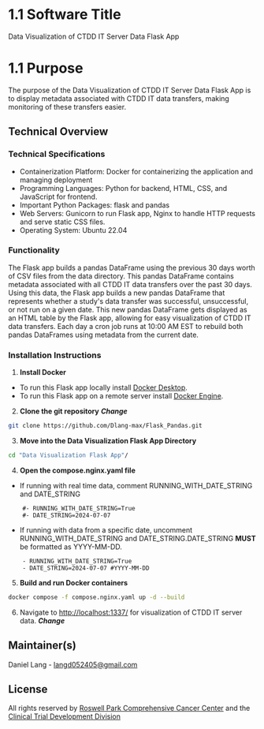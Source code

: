 # 1.1 Software Title
Data Visualization of CTDD IT Server Data Flask App

# 1.1 Purpose
The purpose of the Data Visualization of CTDD IT Server Data Flask App is to display metadata associated with CTDD IT data transfers, making monitoring of these transfers easier.  

## Technical Overview

### Technical Specifications
+ Containerization Platform: Docker for containerizing the application and managing deployment
+ Programming Languages: Python for backend, HTML, CSS, and JavaScript for frontend.
+ Important Python Packages: flask and pandas
+ Web Servers: Gunicorn to run Flask app, Nginx to handle HTTP requests and serve static CSS files.
+ Operating System: Ubuntu 22.04

### Functionality
The Flask app builds a pandas DataFrame using the previous 30 days worth of CSV files from the data directory. This pandas DataFrame contains metadata associated with all CTDD IT data transfers over the past 30 days. Using this data, the Flask app builds a new pandas DataFrame that represents whether a study's data transfer was successful, unsuccessful, or not run on a given date. This new pandas DataFrame gets displayed as an HTML table by the Flask app, allowing for easy visualization of CTDD IT data transfers. Each day a cron job runs at 10:00 AM EST to rebuild both pandas DataFrames using metadata from the current date. 


### Installation Instructions
1. **Install Docker** 
+ To run this Flask app locally install [Docker Desktop](https://docs.docker.com/get-docker/).
+ To run this Flask app on a remote server install [Docker Engine](https://docs.docker.com/engine/install/).

2. **Clone the git repository** ***Change***
```bash
git clone https://github.com/Dlang-max/Flask_Pandas.git
```
3. **Move into the Data Visualization Flask App Directory**
```bash
cd "Data Visualization Flask App"/
```

4. **Open the compose.nginx.yaml file**
+ If running with real time data, comment RUNNING_WITH_DATE_STRING and DATE_STRING 

```
    #- RUNNING_WITH_DATE_STRING=True
    #- DATE_STRING=2024-07-07
```

+ If running with data from a specific date, uncomment RUNNING_WITH_DATE_STRING and DATE_STRING.DATE_STRING **MUST** be formatted as YYYY-MM-DD.

```
    - RUNNING_WITH_DATE_STRING=True
    - DATE_STRING=2024-07-07 #YYYY-MM-DD
```

5. **Build and run Docker containers**
```bash
docker compose -f compose.nginx.yaml up -d --build
```

6. Navigate to [http://localhost:1337/](http://localhost:1337/) for visualization of CTDD IT server data. ***Change***


## Maintainer(s)
Daniel Lang - langd052405@gmail.com

## License
All rights reserved by [Roswell Park Comprehensive Cancer Center](https://www.roswellpark.org) and the [Clinical Trial Development Division](https://www.ctdd.org) 